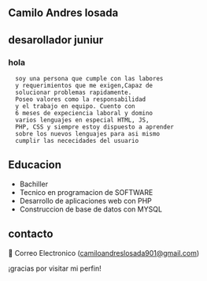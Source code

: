   ## Camilo Andres losada 

  ## desarollador juniur 

  ### hola 
  
      soy una persona que cumple con las labores 
      y requerimientos que me exigen,Capaz de 
      solucionar problemas rapidamente.
      Poseo valores como la responsabilidad
      y el trabajo en equipo. Cuento con 
      6 meses de expeciencia laboral y domino
      varios lenguajes en especial HTML, JS,
      PHP, CSS y siempre estoy dispuesto a aprender
      sobre los nuevos lenguajes para asi mismo
      cumplir las nececidades del usuario 
       
  ## Educacion 
  
  + Bachiller
  + Tecnico en programacion de SOFTWARE
  + Desarrollo de aplicaciones web con PHP
  + Construccion de base de datos con MYSQL

## contacto

   📧 Correo Electronico
  (<camiloandreslosada901@gmail.com>)

  ¡gracias por visitar mi perfin!
      


